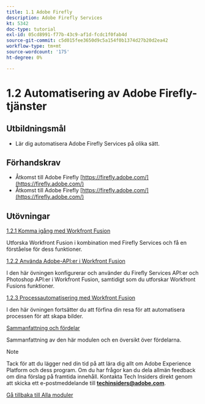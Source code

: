 ```yaml
---
title: 1.1 Adobe Firefly
description: Adobe Firefly Services
kt: 5342
doc-type: tutorial
exl-id: 05cd8991-f77b-43c9-af1d-fcdc1f0fab4d
source-git-commit: c5d015fee3650d9c5a154f0b1374d27b20d2ea42
workflow-type: tm+mt
source-wordcount: '175'
ht-degree: 0%

---
```


# 1.2 Automatisering av Adobe Firefly-tjänster

## Utbildningsmål

- Lär dig automatisera Adobe Firefly Services på olika sätt.

## Förhandskrav

- Åtkomst till Adobe Firefly [https://firefly.adobe.com/](https://firefly.adobe.com/)
- Åtkomst till Adobe Firefly [https://firefly.adobe.com/](https://firefly.adobe.com/)

## Utövningar

[1.2.1 Komma igång med Workfront Fusion](./ex1.md)

Utforska Workfront Fusion i kombination med Firefly Services och få en förståelse för dess funktioner.

[1.2.2 Använda Adobe-API:er i Workfront Fusion](./ex2.md)

I den här övningen konfigurerar och använder du Firefly Services API:er och Photoshop API:er i Workfront Fusion, samtidigt som du utforskar Workfront Fusions funktioner.

[1.2.3 Processautomatisering med Workfront Fusion](./ex3.md)

I den här övningen fortsätter du att förfina din resa för att automatisera processen för att skapa bilder.

[Sammanfattning och fördelar](./summary.md)

Sammanfattning av den här modulen och en översikt över fördelarna.

>[!NOTE]
>
>Tack för att du lägger ned din tid på att lära dig allt om Adobe Experience Platform och dess program. Om du har frågor kan du dela allmän feedback om dina förslag på framtida innehåll. Kontakta Tech Insiders direkt genom att skicka ett e-postmeddelande till **techinsiders@adobe.com**.

[Gå tillbaka till Alla moduler](../../../overview.md)

